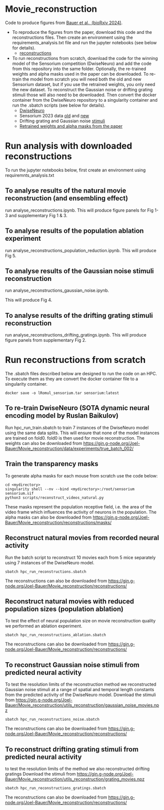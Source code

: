 # Movie_reconstruction
Code to produce figures from [Bauer et al., (bioRxiv 2024)](https://www.biorxiv.org/content/10.1101/2024.06.19.599691v3).
* To reproduce the figures from the paper, download this code and the reconstructions files. Then create an environment using the requirements_analysis.txt file and run the jupyter notebooks (see below for details).
    * [reconstructions](https://gin.g-node.org/Joel-Bauer/Movie_reconstruction)
* To run reconstructions from scratch, download the code for the winning model of the Sensorium competition (DwiseNeuro) and add the code from this repository into the same folder. Optionally, the re-trained weights and alpha masks used in the paper can be downloaded. To re-train the model from scratch you will need both the old and new Sensorium dataset, but if you use the retrained weights, you only need the new dataset. To reconstruct the Gaussian noise or drifting grating stimuli those will also need to be downloaded. Then convert the docker container from the DwiseNeuro repository to a singularity container and run the .sbatch scripts (see below for details).
    * [DwiseNeuro](https://github.com/lRomul/sensorium)
    * Sensorium 2023 data [old](https://gin.g-node.org/pollytur/Sensorium2023Data) and [new](https://gin.g-node.org/pollytur/sensorium_2023_dataset)
    * Drifting grating and Gaussian noise [stimuli](https://gin.g-node.org/Joel-Bauer/Movie_reconstruction)
    * [Retrained weights and alpha masks from the paper]( https://gin.g-node.org/Joel-Bauer/Movie_reconstruction)


# Run analysis with downloaded reconstructions
To run the jupyter notebooks below, first create an environment using requiremnts_analysis.txt

## To analyse results of the natural movie reconstruction (and ensembling effect)
run analyse_reconstructions.ipynb. 
This will produce figure panels for Fig 1-3 and supplementary Fig 1 & 3. 

## To analyse results of the population ablation experiment
run analyse_reconstructions_population_reduction.ipynb. 
This will produce Fig 5.

## To analyse results of the Gaussian noise stimuli reconstruction
run analyse_reconstructions_gaussian_noise.ipynb. 

This will produce Fig 4.

## To analyse results of the drifting grating stimuli reconstruction
run analyse_reconstructions_drifting_gratings.ipynb. 
This will produce figure panels from supplementary Fig 2.

# Run reconstructions from scratch
The .sbatch files described below are designed to run the code on an HPC. To execute them as they are convert the docker container file to a singularity container. 
```
docker save -o lRomul_sensorium.tar sensorium:latest
```

## To re-train DwiseNeuro (SOTA dynamic neural encoding model by Ruslan Baikulov)
Run hpc_run_train.sbatch to train 7 instances of the DwiseNeuro model using the same data splits. This will ensure that none of the model instances are trained on fold0. fold0 is then used for movie reconstruction. 
The weights can also be downloaded from https://gin.g-node.org/Joel-Bauer/Movie_reconstruction/data/experiments/true_batch_002/

## Train the transparency masks
To generate alpha masks for each mouse from scratch use the code below:
```
cd <mydirectory>
singularity shell --nv --bind <mydirectory>:/root/sensorium sensorium.sif
python3 scripts/reconstruct_videos_natural.py
```
These masks represent the population receptive field, i.e. the area of the video frame which influences the activity of neurons in the population.
The alpha masks can also be downloaded from https://gin.g-node.org/Joel-Bauer/Movie_reconstruction/reconstructions/masks/

## Reconstruct natural movies from recorded neural activity
Run the batch script to reconstruct 10 movies each from 5 mice separately using 7 instances of the DwiseNeuro model. 
```
sbatch hpc_run_reconstructions.sbatch
```
The reconstructions can also be downloaded from https://gin.g-node.org/Joel-Bauer/Movie_reconstruction/reconstructions/

## Reconstruct natural movies with reduced population sizes (population ablation)
To test the effect of neural population size on movie reconstruction quality we performed an ablation experiment.
```
sbatch hpc_run_reconstructions_ablation.sbatch
```
The reconstructions can also be downloaded from https://gin.g-node.org/Joel-Bauer/Movie_reconstruction/reconstructions/

## To reconstruct Gaussian noise stimuli from predicted neural activity
To test the resolution limits of the reconstruction method we reconstructed Gaussian noise stimuli at a range of spatial and temporal length constants from the predicted activity of the DwiseNeuro model. 
Download the stimuli from https://gin.g-node.org/Joel-Bauer/Movie_reconstruction/utils_reconstruction/gaussian_noise_movies.npz
```
sbatch hpc_run_reconstructions_noise.sbatch
```
The reconstructions can also be downloaded from https://gin.g-node.org/Joel-Bauer/Movie_reconstruction/reconstructions/

## To reconstruct drifting grating stimuli from predicted neural activity
to test the resolution limits of the method we also reconstructed drifting gratings
Download the stimuli from https://gin.g-node.org/Joel-Bauer/Movie_reconstruction/utils_reconstruction/grating_movies.npz
```
sbatch hpc_run_reconstructions_gratings.sbatch
```
The reconstructions can also be downloaded from https://gin.g-node.org/Joel-Bauer/Movie_reconstruction/reconstructions/

